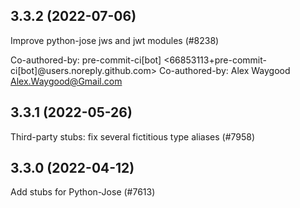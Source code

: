 ## 3.3.2 (2022-07-06)

Improve python-jose jws and jwt modules (#8238)

Co-authored-by: pre-commit-ci[bot] <66853113+pre-commit-ci[bot]@users.noreply.github.com>
Co-authored-by: Alex Waygood <Alex.Waygood@Gmail.com>

## 3.3.1 (2022-05-26)

Third-party stubs: fix several fictitious type aliases (#7958)

## 3.3.0 (2022-04-12)

Add stubs for Python-Jose (#7613)

